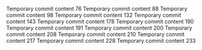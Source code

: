 Temporary commit content 76
Temporary commit content 88
Temporary commit content 98
Temporary commit content 132
Temporary commit content 143
Temporary commit content 178
Temporary commit content 190
Temporary commit content 191
Temporary commit content 200
Temporary commit content 208
Temporary commit content 210
Temporary commit content 217
Temporary commit content 228
Temporary commit content 233
